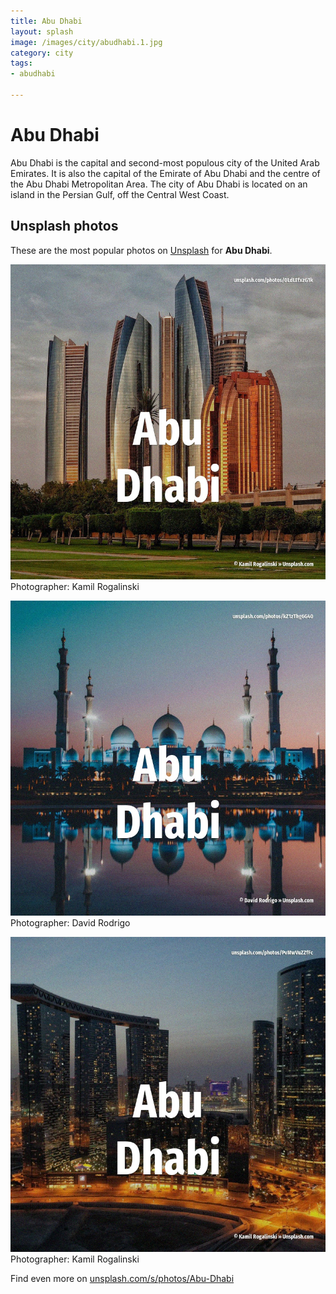 ```yaml
---
title: Abu Dhabi
layout: splash
image: /images/city/abudhabi.1.jpg
category: city
tags:
- abudhabi

---
```

# Abu Dhabi

Abu Dhabi  is the capital and second-most populous city  of the United Arab Emirates. It is also the capital of the Emirate of Abu Dhabi and the centre of the Abu Dhabi Metropolitan  Area.   The city of Abu Dhabi is located on an island in the Persian Gulf, off the Central West Coast. 

 
## Unsplash photos
These are the most popular photos on [Unsplash](https://unsplash.com) for **Abu Dhabi**.
 
![Abu Dhabi](/images/city/abudhabi.1.jpg)
Photographer:  Kamil Rogalinski
 
![Abu Dhabi](/images/city/abudhabi.2.jpg)
Photographer:  David Rodrigo
 
![Abu Dhabi](/images/city/abudhabi.3.jpg)
Photographer:  Kamil Rogalinski
 
Find even more on [unsplash.com/s/photos/Abu-Dhabi](https://unsplash.com/s/photos/Abu-Dhabi)
 
